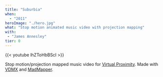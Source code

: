 ```yaml
---
title: "Suburbia"
when: 
  - "2011"
heroImage: "./hero.jpg"
what: "Stop motion animated music video with projection mapping"
with: 
 - "James Annesley"
tier: 0
---
```


{{< youtube lhZToHbBScI >}}

Stop motion/projection mapped music video for [Virtual Proximity](http://virtual-proximity.com/). Made with [VDMX](http://vidvox.com/) and [MadMapper](http://www.madmapper.com/).

<!-- {{< youtube 6ADKLwvfIjY >}} -->